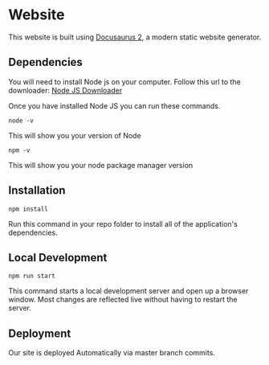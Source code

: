 # Website

This website is built using [Docusaurus 2](https://v2.docusaurus.io/), a modern static website generator.

## Dependencies

You will need to install Node js on your computer. Follow this url to the downloader: [Node JS Downloader](https://nodejs.org/en/download/)

Once you have installed Node JS you can run these commands.

```console
node -v
```

This will show you your version of Node

```console
npm -v
```

This will show you your node package manager version

## Installation

```console
npm install
```

Run this command in your repo folder to install all of the application's dependencies.

## Local Development

```console
npm run start
```

This command starts a local development server and open up a browser window. Most changes are reflected live without having to restart the server.

## Deployment

Our site is deployed Automatically via master branch commits.